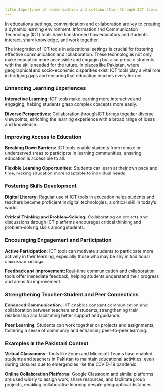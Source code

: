 ```yaml
---
title:Importance of communication and collaboration through ICT tools
---
```


In educational settings, communication and collaboration are key to creating a dynamic learning environment. Information and Communication Technology (ICT) tools have transformed how educators and students interact, share knowledge, and work together.

The integration of ICT tools in educational settings is crucial for fostering effective communication and collaboration. These technologies not only make education more accessible and engaging but also prepare students with the skills needed for the future. In places like Pakistan, where geographical and socio-economic disparities exist, ICT tools play a vital role in bridging gaps and ensuring that education reaches every learner.

### Enhancing Learning Experiences

**Interactive Learning:** ICT tools make learning more interactive and engaging, helping students grasp complex concepts more easily.

**Diverse Perspectives:** Collaboration through ICT brings together diverse viewpoints, enriching the learning experience with a broad range of ideas and knowledge.

### Improving Access to Education

**Breaking Down Barriers:** ICT tools enable students from remote or underserved areas to participate in learning communities, ensuring education is accessible to all.

**Flexible Learning Opportunities:** Students can learn at their own pace and time, making education more adaptable to individual needs.

### Fostering Skills Development

**Digital Literacy:** Regular use of ICT tools in education helps students and teachers become proficient in digital technologies, a critical skill in today’s world.

**Critical Thinking and Problem-Solving:** Collaborating on projects and discussions through ICT platforms encourages critical thinking and problem-solving skills among students.

### Encouraging Engagement and Participation

**Active Participation:** ICT tools can motivate students to participate more actively in their learning, especially those who may be shy in traditional classroom settings.

**Feedback and Improvement:** Real-time communication and collaboration tools offer immediate feedback, helping students understand their progress and areas for improvement.

### Strengthening Teacher-Student and Peer Connections

**Enhanced Communication:** ICT enables constant communication and collaboration between teachers and students, strengthening their relationship and facilitating better support and guidance.

**Peer Learning:** Students can work together on projects and assignments, fostering a sense of community and enhancing peer-to-peer learning.

### Examples in the Pakistani Context

**Virtual Classrooms:** Tools like Zoom and Microsoft Teams have enabled students and teachers in Pakistan to maintain educational activities, even during closures due to emergencies like the COVID-19 pandemic.

**Online Collaboration Platforms:** Google Classroom and similar platforms are used widely to assign work, share resources, and facilitate group projects, enabling collaborative learning despite geographical distances.
